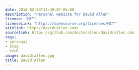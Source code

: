 ```yaml
---
date: 2016-02-03T11:49:07-05:00
description: "Personal website for David Allen"
license: "MIT"
licenseLink: "https://opensource.org/licenses/MIT"
sitelink: http://davidrallen.com/
sourcelink: https://github.com/doctorallen/davidrallen.com
tags:
- personal
- blog
- tech
image: davidrallen.jpg
title: David Allen
---
```


